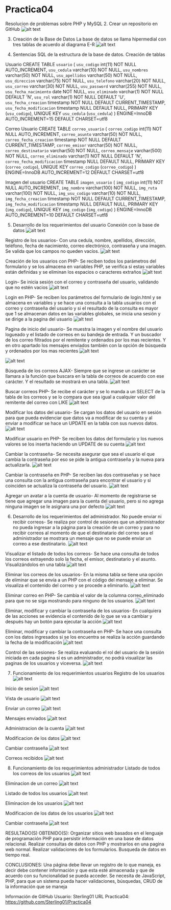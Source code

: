 # Practica04
Resolucion de problemas sobre PHP y MySQL
2. Crear un repositorio en GitHub
![alt text](https://github.com/Sterling01/Practica04/blob/master/imagenesPractica/a.png)

3. Creación de la Base de Datos
La base de datos se llama hipermedial con tres tablas de acuerdo al diagrama E-R
![alt text](https://github.com/Sterling01/Practica04/blob/master/imagenesPractica/b.png)

4. Sentencias SQL de la estructura de la base de datos.
Creación de tablas

Usuario
CREATE TABLE `usuario` (
 `usu_codigo` int(11) NOT NULL AUTO_INCREMENT,
 `usu_cedula` varchar(10) NOT NULL,
 `usu_nombres` varchar(50) NOT NULL,
 `usu_apellidos` varchar(50) NOT NULL,
 `usu_direccion` varchar(75) NOT NULL,
 `usu_telefono` varchar(20) NOT NULL,
 `usu_correo` varchar(30) NOT NULL,
 `usu_password` varchar(255) NOT NULL,
 `usu_fecha_nacimiento` date NOT NULL,
 `usu_eliminado` varchar(1) NOT NULL DEFAULT 'N',
 `usu_rol` varchar(1) NOT NULL DEFAULT 'U',
 `usu_fecha_creacion` timestamp NOT NULL DEFAULT CURRENT_TIMESTAMP,
 `usu_fecha_modificacion` timestamp NULL DEFAULT NULL,
 PRIMARY KEY (`usu_codigo`),
 UNIQUE KEY `usu_cedula` (`usu_cedula`)
) ENGINE=InnoDB AUTO_INCREMENT=15 DEFAULT CHARSET=utf8

Correo Usuario
CREATE TABLE `correo_usuario` (
 `correo_codigo` int(11) NOT NULL AUTO_INCREMENT,
 `correo_asunto` varchar(50) NOT NULL,
 `correo_fecha_creacion` timestamp NOT NULL DEFAULT CURRENT_TIMESTAMP,
 `correo_emisor` varchar(50) NOT NULL,
 `correo_destinatario` varchar(50) NOT NULL,
 `correo_mensaje` varchar(500) NOT NULL,
 `correo_eliminado` varchar(1) NOT NULL DEFAULT 'N',
 `correo_fecha_modificacion` timestamp NULL DEFAULT NULL,
 PRIMARY KEY (`correo_codigo`),
 UNIQUE KEY `correo_codigo` (`correo_codigo`)
) ENGINE=InnoDB AUTO_INCREMENT=12 DEFAULT CHARSET=utf8

Imagen del usuario
CREATE TABLE `imagen_usuario` (
 `img_codigo` int(11) NOT NULL AUTO_INCREMENT,
 `img_nombre` varchar(100) NOT NULL,
 `img_ruta` varchar(100) NOT NULL,
 `img_usu_codigo` varchar(10) NOT NULL,
 `img_fecha_creacion` timestamp NOT NULL DEFAULT CURRENT_TIMESTAMP,
 `img_fecha_modificacion` timestamp NULL DEFAULT NULL,
 PRIMARY KEY (`img_codigo`),
 UNIQUE KEY `img_codigo` (`img_codigo`)
) ENGINE=InnoDB AUTO_INCREMENT=10 DEFAULT CHARSET=utf8

5. Desarrollo de los requerimientos del usuario
Conexión con la base de datos
![alt text](https://github.com/Sterling01/Practica04/blob/master/imagenesPractica/c.png)

Registro de los usuarios- Con una cedula, nombre, apellidos, dirección, teléfono, fecha de nacimiento, correo electrónico, contraseña y una imagen. Se valida que los campos no queden vacíos.
![alt text](https://github.com/Sterling01/Practica04/blob/master/imagenesPractica/d.png)

Creación de los usuarios con PHP- Se reciben todos los parámetros del formulario y se los almacena en variables PHP, se verifica si estas variables están definidas y se eliminan los espacios o caracteres extraños
![alt text](https://github.com/Sterling01/Practica04/blob/master/imagenesPractica/e.png)

Login– Se inicia sesión con el correo y contraseña del usuario, validando que no estén vacios
![alt text](https://github.com/Sterling01/Practica04/blob/master/imagenesPractica/f.png)

Login en PHP- Se reciben los parámetros del formulario de login.html y se almacena en variables y se hace una consulta a la tabla usuarios con el correo y contraseña del usuario y si el resultado de la consulta es mayor que 1 se almacenan datos en las variables globales, se inicia una sesión y se dirige a la pagina del usuario
![alt text](https://github.com/Sterling01/Practica04/blob/master/imagenesPractica/g.png)

Pagina de inicio del usuario- Se muestra la imagen y el nombre del usuario logueado y el listado de correos en su bandeja de entrada. Y un buscador de los correo filtrados por el remitente y ordenados por los mas recientes. Y en otro apartado los mensajes enviados también con la opción de búsqueda y ordenados por los mas recientes
![alt text](https://github.com/Sterling01/Practica04/blob/master/imagenesPractica/h.png)

![alt text](https://github.com/Sterling01/Practica04/blob/master/imagenesPractica/i.png)

Búsqueda de los correos AJAX- Siempre que se ingrese un carácter se llamara a la función que buscara en la tabla de correos de acuerdo con ese carácter. Y el resultado se mostrará en una tabla.
![alt text](https://github.com/Sterling01/Practica04/blob/master/imagenesPractica/j.png)

Buscar correos PHP- Se recibe el carácter y se lo manda a un SELECT de la tabla de los correos y se lo compara que sea igual a cualquier valor del remitente del correo con LIKE
![alt text](https://github.com/Sterling01/Practica04/blob/master/imagenesPractica/k.png)

Modificar los datos del usuario- Se cargan los datos del usuario en sesión para que pueda evidenciar que datos va a modificar de su cuenta y al enviar a modificar se hace un UPDATE en la tabla con sus nuevos datos.
![alt text](https://github.com/Sterling01/Practica04/blob/master/imagenesPractica/l.png)

Modificar usuario en PHP- Se reciben los datos del formulario y los nuevos valores se los inserta haciendo un UPDATE de su cuenta
![alt text](https://github.com/Sterling01/Practica04/blob/master/imagenesPractica/m.png)

Cambiar la contraseña- Se necesita asegurar que sea el usuario el que cambia la contraseña por eso se pide la antigua contraseña y la nueva para actualizarla.
![alt text](https://github.com/Sterling01/Practica04/blob/master/imagenesPractica/n.png)

Cambiar la contraseña en PHP- Se reciben las dos contraseñas y se hace una consulta con la antigua contraseña para encontrar el usuario y si coinciden se actualiza la contraseña del usuario.
![alt text](https://github.com/Sterling01/Practica04/blob/master/imagenesPractica/o.png)

Agregar un avatar a la cuenta de usuario- Al momento de registrarse se tiene que agregar una imagen para la cuenta del usuario, pero si no agrega ninguna imagen se le asignara una por defecto
![alt text](https://github.com/Sterling01/Practica04/blob/master/imagenesPractica/p.png)

6. Desarrollo de los requerimientos del administrador.
No puede enviar ni recibir correos- Se realiza por control de sesiones que un administrador no pueda ingresar a la página para la creación de un correo y para no recibir correos al momento de que el destinatario del correo sea el administrador se mostrara un mensaje que no se puede enviar un correo a ese destinatario.
![alt text](https://github.com/Sterling01/Practica04/blob/master/imagenesPractica/q.png)

Visualizar el listado de todos los correos- Se hace una consulta de todos los correos extrayendo solo la fecha, el emisor, destinatario y el asunto. Visualizándolos en una tabla
![alt text](https://github.com/Sterling01/Practica04/blob/master/imagenesPractica/r.png)

Eliminar los correos de los usuarios- En la misma tabla se tiene una opción de eliminar que se envía a un PHP con el código del mensaje a eliminar. Se visualiza el contenido del correo y se procede a eliminarlo.
![alt text](https://github.com/Sterling01/Practica04/blob/master/imagenesPractica/s.png)

Eliminar correo en PHP- Se cambia el valor de la columna correo_eliminado para que no se siga mostrando para ninguno de los usuarios.
![alt text](https://github.com/Sterling01/Practica04/blob/master/imagenesPractica/t.png)

Eliminar, modificar y cambiar la contraseña de los usuarios- En cualquiera de las acciones se evidencia el contenido de lo que se va a cambiar y después hay un botón para ejecutar la acción
![alt text](https://github.com/Sterling01/Practica04/blob/master/imagenesPractica/u.png)

Eliminar, modificar y cambiar la contraseña en PHP- Se hace una consulta con los datos ingresados si se los encuentra se realiza la acción guardando la fecha de la modificación
![alt text](https://github.com/Sterling01/Practica04/blob/master/imagenesPractica/v.png)

Control de las sesiones- Se realiza evaluando el rol del usuario de la sesión iniciada en cada pagina si es un administrador, no podrá visualizar las paginas de los usuarios y viceversa.
![alt text](https://github.com/Sterling01/Practica04/blob/master/imagenesPractica/w.png)

7. Funcionamiento de los requerimientos usuarios
Registro de los usuarios
![alt text](https://github.com/Sterling01/Practica04/blob/master/imagenesPractica/x.png)

Inicio de sesion
![alt text](https://github.com/Sterling01/Practica04/blob/master/imagenesPractica/y.png)

Vista de usuario
![alt text](https://github.com/Sterling01/Practica04/blob/master/imagenesPractica/z.png)

Enviar un correo
![alt text](https://github.com/Sterling01/Practica04/blob/master/imagenesPractica/1.png)

Mensajes enviados
![alt text](https://github.com/Sterling01/Practica04/blob/master/imagenesPractica/2.png)

Administracion de la cuenta
![alt text](https://github.com/Sterling01/Practica04/blob/master/imagenesPractica/3.png)

Modificacion de los datos
![alt text](https://github.com/Sterling01/Practica04/blob/master/imagenesPractica/4.png)

Cambiar contraseña
![alt text](https://github.com/Sterling01/Practica04/blob/master/imagenesPractica/5.png)

Correos recibidos
![alt text](https://github.com/Sterling01/Practica04/blob/master/imagenesPractica/6.png)

8. Funcionamiento de los requerimientos administrador
Listado de todos los correos de los usuarios
![alt text](https://github.com/Sterling01/Practica04/blob/master/imagenesPractica/7.png)

Eliminacion de un correo
![alt text](https://github.com/Sterling01/Practica04/blob/master/imagenesPractica/8.png)

Listado de todos los usuarios
![alt text](https://github.com/Sterling01/Practica04/blob/master/imagenesPractica/9.png)

Eliminacion de los usuarios
![alt text](https://github.com/Sterling01/Practica04/blob/master/imagenesPractica/10.png)

Modificacion de los datos de los usuarios
![alt text](https://github.com/Sterling01/Practica04/blob/master/imagenesPractica/11.png)

Cambiar contraseña 
![alt text](https://github.com/Sterling01/Practica04/blob/master/imagenesPractica/12.png)

RESULTADO(S) OBTENIDO(S): Organizar sitios web basados en el lenguaje de programación PHP para persistir información en una base de datos relacional. Realizar consultas de datos con PHP y mostrarlos en una pagina web normal. Realizar validaciones de los formularios. Busqueda de datos en tiempo real.

CONCLUSIONES: Una página debe llevar un registro de lo que maneja, es decir debe contener información y que esta esté almacenada y que de acuerdo con su funcionalidad se pueda acceder.
Se necesita de JavaScript, PHP, para que un sistema pueda hacer validaciones, búsquedas, CRUD de la información que se maneja

Información de GitHub
Usuario: Sterling01
URL Practica04: https://github.com/Sterling01/Practica04  


